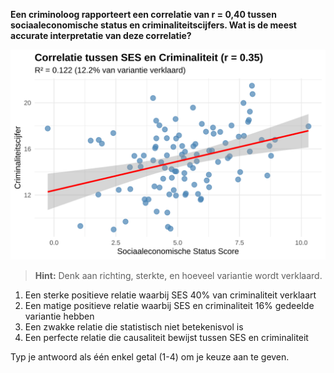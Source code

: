 **Een criminoloog rapporteert een correlatie van r = 0,40 tussen sociaaleconomische status en criminaliteitscijfers. Wat is de meest accurate interpretatie van deze correlatie?**

![Correlatie Interpretatie](media/correlation_plot_21.svg)

> **Hint:** Denk aan richting, sterkte, en hoeveel variantie wordt verklaard.

1) Een sterke positieve relatie waarbij SES 40% van criminaliteit verklaart
2) Een matige positieve relatie waarbij SES en criminaliteit 16% gedeelde variantie hebben
3) Een zwakke relatie die statistisch niet betekenisvol is
4) Een perfecte relatie die causaliteit bewijst tussen SES en criminaliteit

Typ je antwoord als één enkel getal (1-4) om je keuze aan te geven.